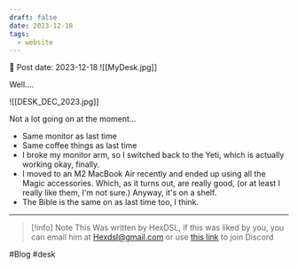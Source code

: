 ```yaml
---
draft: false
date: 2023-12-18
tags:
  - website
---
```


📆 Post date: 2023-12-18
![[MyDesk.jpg]]

Well....

![[DESK_DEC_2023.jpg]]

Not a lot going on at the moment...

- Same monitor as last time
- Same coffee things as last time
- I broke my monitor arm, so I switched back to the Yeti, which is actually working okay, finally.
- I moved to an M2 MacBook Air recently and ended up using all the Magic accessories. Which, as it turns out, are really good, (or at least I really like them, I'm not sure.) Anyway, it's on a shelf.
- The Bible is the same on as last time too, I think.

---

> [!info] Note
> This Was written by HexDSL, if this was liked by you, you can email him at [Hexdsl@gmail.com](mailto:hexdsl@gmail.com) or use [this link](https://discord.hexdsl.com) to join Discord

#Blog #desk
